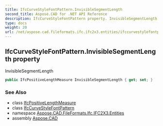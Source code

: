 ```yaml
---
title: IfcCurveStyleFontPattern.InvisibleSegmentLength
second_title: Aspose.CAD for .NET API Reference
description: IfcCurveStyleFontPattern property. InvisibleSegmentLength
type: docs
weight: 20
url: /net/aspose.cad.fileformats.ifc.ifc2x3.entities/ifccurvestylefontpattern/invisiblesegmentlength/
---
```

## IfcCurveStyleFontPattern.InvisibleSegmentLength property

InvisibleSegmentLength

```csharp
public IfcPositiveLengthMeasure InvisibleSegmentLength { get; set; }
```

### See Also

* class [IfcPositiveLengthMeasure](../../../aspose.cad.fileformats.ifc.ifc2x3.types/ifcpositivelengthmeasure/)
* class [IfcCurveStyleFontPattern](../)
* namespace [Aspose.CAD.FileFormats.Ifc.IFC2X3.Entities](../../ifccurvestylefontpattern/)
* assembly [Aspose.CAD](../../../)


